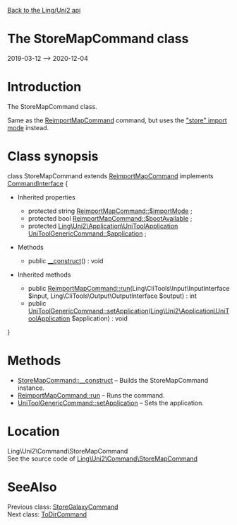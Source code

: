 [Back to the Ling/Uni2 api](https://github.com/lingtalfi/Uni2/blob/master/doc/api/Ling/Uni2.md)



The StoreMapCommand class
================
2019-03-12 --> 2020-12-04






Introduction
============

The StoreMapCommand class.

Same as the [ReimportMapCommand](https://github.com/lingtalfi/Uni2/blob/master/doc/api/Ling/Uni2/Command/ReimportMapCommand.md) command,
but uses the ["store" import mode](https://github.com/lingtalfi/Uni2/blob/master/doc/pages/import-mode.md) instead.



Class synopsis
==============


class <span class="pl-k">StoreMapCommand</span> extends [ReimportMapCommand](https://github.com/lingtalfi/Uni2/blob/master/doc/api/Ling/Uni2/Command/ReimportMapCommand.md) implements [CommandInterface](https://github.com/lingtalfi/CliTools/blob/master/doc/api/Ling/CliTools/Command/CommandInterface.md) {

- Inherited properties
    - protected string [ReimportMapCommand::$importMode](#property-importMode) ;
    - protected bool [ReimportMapCommand::$bootAvailable](#property-bootAvailable) ;
    - protected [Ling\Uni2\Application\UniToolApplication](https://github.com/lingtalfi/Uni2/blob/master/doc/api/Ling/Uni2/Application/UniToolApplication.md) [UniToolGenericCommand::$application](#property-application) ;

- Methods
    - public [__construct](https://github.com/lingtalfi/Uni2/blob/master/doc/api/Ling/Uni2/Command/StoreMapCommand/__construct.md)() : void

- Inherited methods
    - public [ReimportMapCommand::run](https://github.com/lingtalfi/Uni2/blob/master/doc/api/Ling/Uni2/Command/ReimportMapCommand/run.md)(Ling\CliTools\Input\InputInterface $input, Ling\CliTools\Output\OutputInterface $output) : int
    - public [UniToolGenericCommand::setApplication](https://github.com/lingtalfi/Uni2/blob/master/doc/api/Ling/Uni2/Command/UniToolGenericCommand/setApplication.md)([Ling\Uni2\Application\UniToolApplication](https://github.com/lingtalfi/Uni2/blob/master/doc/api/Ling/Uni2/Application/UniToolApplication.md) $application) : void

}






Methods
==============

- [StoreMapCommand::__construct](https://github.com/lingtalfi/Uni2/blob/master/doc/api/Ling/Uni2/Command/StoreMapCommand/__construct.md) &ndash; Builds the StoreMapCommand instance.
- [ReimportMapCommand::run](https://github.com/lingtalfi/Uni2/blob/master/doc/api/Ling/Uni2/Command/ReimportMapCommand/run.md) &ndash; Runs the command.
- [UniToolGenericCommand::setApplication](https://github.com/lingtalfi/Uni2/blob/master/doc/api/Ling/Uni2/Command/UniToolGenericCommand/setApplication.md) &ndash; Sets the application.





Location
=============
Ling\Uni2\Command\StoreMapCommand<br>
See the source code of [Ling\Uni2\Command\StoreMapCommand](https://github.com/lingtalfi/Uni2/blob/master/Command/StoreMapCommand.php)



SeeAlso
==============
Previous class: [StoreGalaxyCommand](https://github.com/lingtalfi/Uni2/blob/master/doc/api/Ling/Uni2/Command/StoreGalaxyCommand.md)<br>Next class: [ToDirCommand](https://github.com/lingtalfi/Uni2/blob/master/doc/api/Ling/Uni2/Command/ToDirCommand.md)<br>
